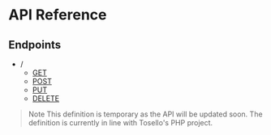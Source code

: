 # API Reference

## Endpoints
- /
  - [GET](GET.md)
  - [POST](POST.md)
  - [PUT](PUT.md)
  - [DELETE](DELETE.md)

> Note
> This definition is temporary as the API will be updated soon.
> The definition is currently in line with Tosello's PHP project.
